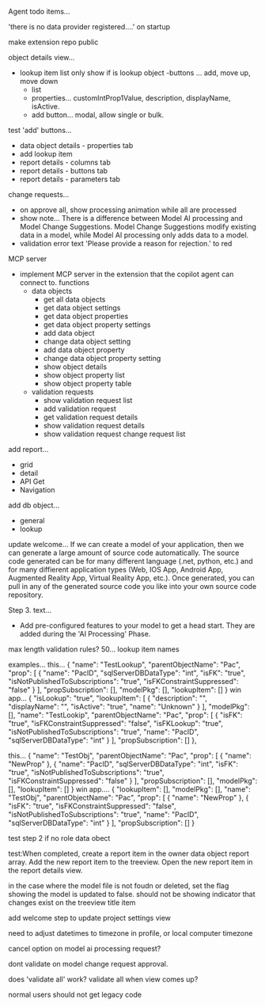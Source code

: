 Agent todo items...

'there is no data provider registered....' on startup

make extension repo public

 
object details view...
- lookup item list
    only show if is lookup object
    -buttons ... add, move up, move down
    - list
    - properties... customIntProp1Value, description, displayName, isActive.
    - add button... modal, allow single or bulk.
 
test 'add' buttons...
- data object details - properties tab
- add lookup item
- report details - columns tab
- report details - buttons tab
- report details - parameters tab
  

change requests... 
- on approve all, show processing animation while all are processed
- show note...  There is a difference between Model AI processing and Model Change Suggestions.  Model Change Suggestions modify existing data in a model, while Model AI processing only adds data to a model.
- validation error text 'Please provide a reason for rejection.' to red
 


MCP server
- implement MCP server in the extension that the copilot agent can connect to.
functions
    - data objects
        - get all data objects
        - get data object settings
        - get data object properties
        - get data object property settings
        - add data object
        - change data object setting
        - add data object property
        - change data object property setting
        - show object details
        - show object property list
        - show object property table
    - validation requests
        - show validation request list
        - add validation request
        - get validation request details
        - show validation request details
        - show validation request change request list

add report...
- grid
- detail
- API Get
- Navigation

add db object...
- general
- lookup



update welcome...
If we can create a model of your application, then we can generate a large amount of source code automatically. The source code generated can be for many different language (.net, python, etc.) and for many diffierent application types (Web, IOS App, Android App, Augmented Reality App, Virtual Reality App, etc.). Once generated, you can pull in any of the generated source code you like into your own source code repository.  

Step 3. text...
- Add pre-configured features to your model to get a head start. They are added during the 'AI Processing' Phase.


max length validation rules?
50... lookup item names

examples...
this...
{
    "name": "TestLookup",
    "parentObjectName": "Pac",
    "prop": [
        {
        "name": "PacID",
        "sqlServerDBDataType": "int",
        "isFK": "true",
        "isNotPublishedToSubscriptions": "true",
        "isFKConstraintSuppressed": "false"
        }
    ],
    "propSubscription": [],
    "modelPkg": [],
    "lookupItem": []
}
win app...
{
    "isLookup": "true",
    "lookupItem": [
        {
        "description": "",
        "displayName": "",
        "isActive": "true",
        "name": "Unknown"
        }
    ],
    "modelPkg": [],
    "name": "TestLookip",
    "parentObjectName": "Pac",
    "prop": [
        {
        "isFK": "true",
        "isFKConstraintSuppressed": "false",
        "isFKLookup": "true",
        "isNotPublishedToSubscriptions": "true",
        "name": "PacID",
        "sqlServerDBDataType": "int"
        }
    ],
    "propSubscription": []
    },


this...
{
"name": "TestObj",
"parentObjectName": "Pac",
"prop": [
    {
    "name": "NewProp"
    },
    {
    "name": "PacID",
    "sqlServerDBDataType": "int",
    "isFK": "true",
    "isNotPublishedToSubscriptions": "true",
    "isFKConstraintSuppressed": "false"
    }
],
"propSubscription": [],
"modelPkg": [],
"lookupItem": []
}
win app....
{
"lookupItem": [],
"modelPkg": [],
"name": "TestObj",
"parentObjectName": "Pac",
"prop": [
    {
    "name": "NewProp"
    },
    {
    "isFK": "true",
    "isFKConstraintSuppressed": "false",
    "isNotPublishedToSubscriptions": "true",
    "name": "PacID",
    "sqlServerDBDataType": "int"
    }
],
"propSubscription": []
}

  
test step 2 if no role data obect
 


test:When completed, create a report item in the owner data object report array. Add the new report item to the treeview. Open the new report item in the report details view.

in the case where the model file is not foudn or deleted, set the flag showing the model is updated to false. should not be showing indicator that changes exist on the treeview title item
 

add welcome step to update project settings view
   


need to adjust datetimes to timezone in profile, or local computer timezone
  

cancel option on model ai processing request?

dont validate on model change request approval. 

does 'validate all' work?  validate all when view comes up?


normal users should not get legacy code
 
  